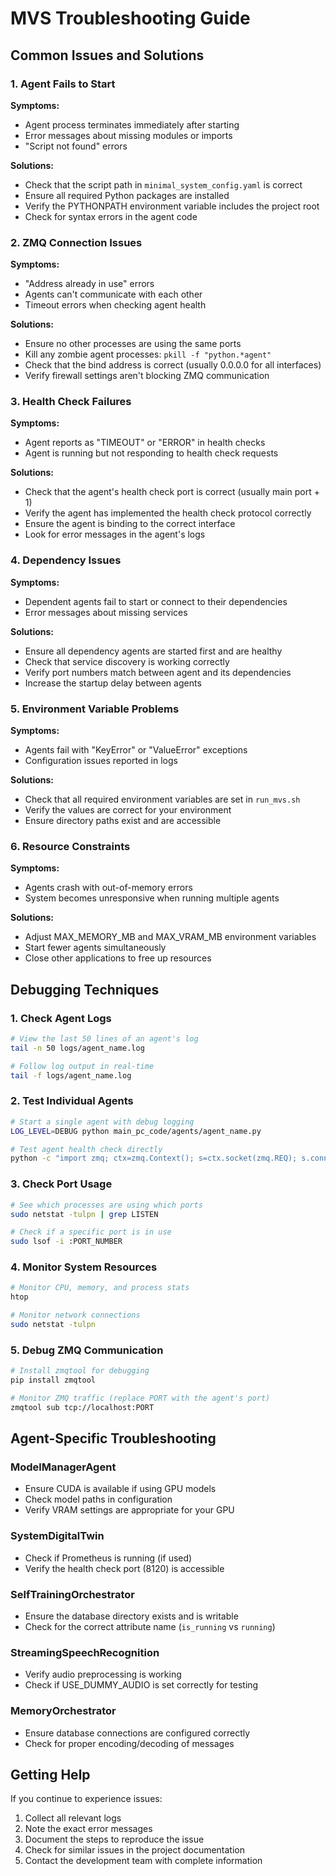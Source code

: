# MVS Troubleshooting Guide

## Common Issues and Solutions

### 1. Agent Fails to Start

**Symptoms:**
- Agent process terminates immediately after starting
- Error messages about missing modules or imports
- "Script not found" errors

**Solutions:**
- Check that the script path in `minimal_system_config.yaml` is correct
- Ensure all required Python packages are installed
- Verify the PYTHONPATH environment variable includes the project root
- Check for syntax errors in the agent code

### 2. ZMQ Connection Issues

**Symptoms:**
- "Address already in use" errors
- Agents can't communicate with each other
- Timeout errors when checking agent health

**Solutions:**
- Ensure no other processes are using the same ports
- Kill any zombie agent processes: `pkill -f "python.*agent"`
- Check that the bind address is correct (usually 0.0.0.0 for all interfaces)
- Verify firewall settings aren't blocking ZMQ communication

### 3. Health Check Failures

**Symptoms:**
- Agent reports as "TIMEOUT" or "ERROR" in health checks
- Agent is running but not responding to health check requests

**Solutions:**
- Check that the agent's health check port is correct (usually main port + 1)
- Verify the agent has implemented the health check protocol correctly
- Ensure the agent is binding to the correct interface
- Look for error messages in the agent's logs

### 4. Dependency Issues

**Symptoms:**
- Dependent agents fail to start or connect to their dependencies
- Error messages about missing services

**Solutions:**
- Ensure all dependency agents are started first and are healthy
- Check that service discovery is working correctly
- Verify port numbers match between agent and its dependencies
- Increase the startup delay between agents

### 5. Environment Variable Problems

**Symptoms:**
- Agents fail with "KeyError" or "ValueError" exceptions
- Configuration issues reported in logs

**Solutions:**
- Check that all required environment variables are set in `run_mvs.sh`
- Verify the values are correct for your environment
- Ensure directory paths exist and are accessible

### 6. Resource Constraints

**Symptoms:**
- Agents crash with out-of-memory errors
- System becomes unresponsive when running multiple agents

**Solutions:**
- Adjust MAX_MEMORY_MB and MAX_VRAM_MB environment variables
- Start fewer agents simultaneously
- Close other applications to free up resources

## Debugging Techniques

### 1. Check Agent Logs

```bash
# View the last 50 lines of an agent's log
tail -n 50 logs/agent_name.log

# Follow log output in real-time
tail -f logs/agent_name.log
```

### 2. Test Individual Agents

```bash
# Start a single agent with debug logging
LOG_LEVEL=DEBUG python main_pc_code/agents/agent_name.py

# Test agent health check directly
python -c "import zmq; ctx=zmq.Context(); s=ctx.socket(zmq.REQ); s.connect('tcp://localhost:PORT'); s.send_json({'action':'health_check'}); print(s.recv_json())"
```

### 3. Check Port Usage

```bash
# See which processes are using which ports
sudo netstat -tulpn | grep LISTEN

# Check if a specific port is in use
sudo lsof -i :PORT_NUMBER
```

### 4. Monitor System Resources

```bash
# Monitor CPU, memory, and process stats
htop

# Monitor network connections
sudo netstat -tulpn
```

### 5. Debug ZMQ Communication

```bash
# Install zmqtool for debugging
pip install zmqtool

# Monitor ZMQ traffic (replace PORT with the agent's port)
zmqtool sub tcp://localhost:PORT
```

## Agent-Specific Troubleshooting

### ModelManagerAgent

- Ensure CUDA is available if using GPU models
- Check model paths in configuration
- Verify VRAM settings are appropriate for your GPU

### SystemDigitalTwin

- Check if Prometheus is running (if used)
- Verify the health check port (8120) is accessible

### SelfTrainingOrchestrator

- Ensure the database directory exists and is writable
- Check for the correct attribute name (`is_running` vs `running`)

### StreamingSpeechRecognition

- Verify audio preprocessing is working
- Check if USE_DUMMY_AUDIO is set correctly for testing

### MemoryOrchestrator

- Ensure database connections are configured correctly
- Check for proper encoding/decoding of messages

## Getting Help

If you continue to experience issues:

1. Collect all relevant logs
2. Note the exact error messages
3. Document the steps to reproduce the issue
4. Check for similar issues in the project documentation
5. Contact the development team with complete information 